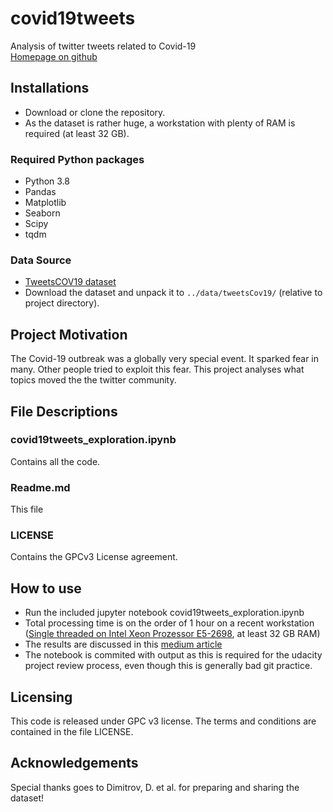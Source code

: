 # covid19tweets
Analysis of twitter tweets related to Covid-19  
[Homepage on github](https://github.com/schilli/covid19tweets)

## Installations
* Download or clone the repository.
* As the dataset is rather huge, a workstation with plenty of RAM is required (at least 32 GB).

### Required Python packages
* Python 3.8
* Pandas
* Matplotlib
* Seaborn
* Scipy
* tqdm

### Data Source
* [TweetsCOV19 dataset](https://data.gesis.org/tweetscov19/)
* Download the dataset and unpack it to `../data/tweetsCov19/` (relative to project directory).

## Project Motivation
The Covid-19 outbreak was a globally very special event.
It sparked fear in many.
Other people tried to exploit this fear.
This project analyses what topics moved the the twitter community.

## File Descriptions

### covid19tweets_exploration.ipynb
Contains all the code.

### Readme.md
This file

### LICENSE
Contains the GPCv3 License agreement.

## How to use
* Run the included jupyter notebook covid19tweets_exploration.ipynb
* Total processing time is on the order of 1 hour on a recent workstation ([Single threaded on Intel Xeon Prozessor E5-2698](https://ark.intel.com/content/www/de/de/ark/products/91753/intel-xeon-processor-e5-2698-v4-50m-cache-2-20-ghz.html), at least 32 GB RAM)
* The results are discussed in this [medium article](https://medium.com/@spambeantworter/tweetscov19-what-moved-the-world-when-the-pandemic-started-cac4518d13f7)
* The notebook is commited with output as this is required for the udacity project review process, even though this is generally bad git practice.

## Licensing
This code is released under GPC v3 license. The terms and conditions are contained in the file LICENSE.

## Acknowledgements
Special thanks goes to Dimitrov, D. et al. for preparing and sharing the dataset!